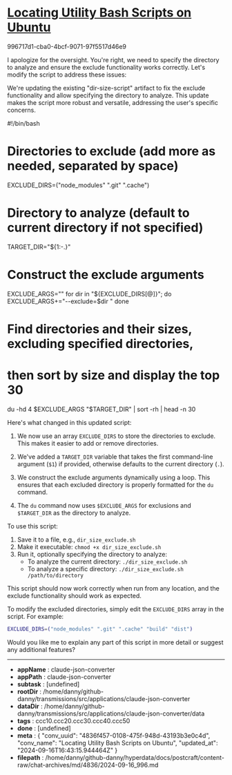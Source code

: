 # [Locating Utility Bash Scripts on Ubuntu](https://claude.ai/chat/4836f457-0108-475f-948d-43193b3e0c4d)

996717d1-cba0-4bcf-9071-97f5517d46e9

 I apologize for the oversight. You're right, we need to specify the directory to analyze and ensure the exclude functionality works correctly. Let's modify the script to address these issues:

<antThinking>We're updating the existing "dir-size-script" artifact to fix the exclude functionality and allow specifying the directory to analyze. This update makes the script more robust and versatile, addressing the user's specific concerns.</antThinking>

<antArtifact identifier="dir-size-script" type="application/vnd.ant.code" language="bash" title="Bash script to find directories with most content, excluding specified directories">
#!/bin/bash

# Directories to exclude (add more as needed, separated by space)
EXCLUDE_DIRS=("node_modules" ".git" ".cache")

# Directory to analyze (default to current directory if not specified)
TARGET_DIR="${1:-.}"

# Construct the exclude arguments
EXCLUDE_ARGS=""
for dir in "${EXCLUDE_DIRS[@]}"; do
    EXCLUDE_ARGS+="--exclude=$dir "
done

# Find directories and their sizes, excluding specified directories,
# then sort by size and display the top 30
du -hd 4 $EXCLUDE_ARGS "$TARGET_DIR" | sort -rh | head -n 30
</antArtifact>

Here's what changed in this updated script:

1. We now use an array `EXCLUDE_DIRS` to store the directories to exclude. This makes it easier to add or remove directories.

2. We've added a `TARGET_DIR` variable that takes the first command-line argument (`$1`) if provided, otherwise defaults to the current directory (`.`).

3. We construct the exclude arguments dynamically using a loop. This ensures that each excluded directory is properly formatted for the `du` command.

4. The `du` command now uses `$EXCLUDE_ARGS` for exclusions and `$TARGET_DIR` as the directory to analyze.

To use this script:

1. Save it to a file, e.g., `dir_size_exclude.sh`
2. Make it executable: `chmod +x dir_size_exclude.sh`
3. Run it, optionally specifying the directory to analyze:
   - To analyze the current directory: `./dir_size_exclude.sh`
   - To analyze a specific directory: `./dir_size_exclude.sh /path/to/directory`

This script should now work correctly when run from any location, and the exclude functionality should work as expected.

To modify the excluded directories, simply edit the `EXCLUDE_DIRS` array in the script. For example:

```bash
EXCLUDE_DIRS=("node_modules" ".git" ".cache" "build" "dist")
```

Would you like me to explain any part of this script in more detail or suggest any additional features?

---

* **appName** : claude-json-converter
* **appPath** : claude-json-converter
* **subtask** : [undefined]
* **rootDir** : /home/danny/github-danny/transmissions/src/applications/claude-json-converter
* **dataDir** : /home/danny/github-danny/transmissions/src/applications/claude-json-converter/data
* **tags** : ccc10.ccc20.ccc30.ccc40.ccc50
* **done** : [undefined]
* **meta** : {
  "conv_uuid": "4836f457-0108-475f-948d-43193b3e0c4d",
  "conv_name": "Locating Utility Bash Scripts on Ubuntu",
  "updated_at": "2024-09-16T16:43:15.944464Z"
}
* **filepath** : /home/danny/github-danny/hyperdata/docs/postcraft/content-raw/chat-archives/md/4836/2024-09-16_996.md